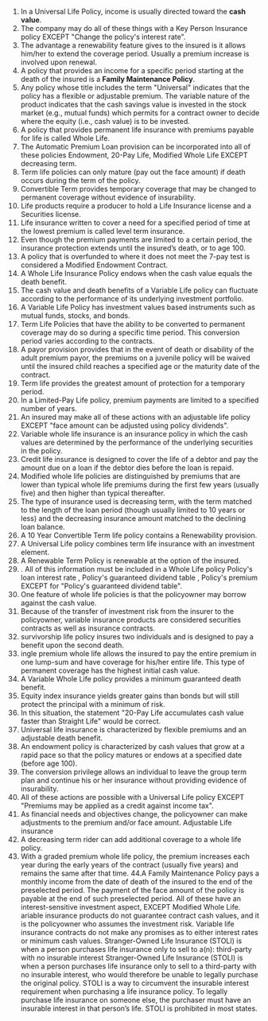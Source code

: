 1. In a Universal Life Policy, income is usually directed toward the **cash value**.
2. The company may do all of these things with a Key Person Insurance policy EXCEPT "Change the policy's interest rate".
3.  The advantage a renewability feature gives to the insured is it allows him/her to extend the coverage period. Usually a premium increase is involved upon renewal.
4.   A policy that provides an income for a specific period starting at the death of the insured is a **Family Maintenance Policy**.
5.   Any policy whose title includes the term "Universal" indicates that the policy has a flexible or adjustable premium. The variable nature of the product indicates that the cash savings value is invested in the stock market (e.g., mutual funds) which permits for a contract owner to decide where the equity (i.e., cash value) is to be invested.
6.    A policy that provides permanent life insurance with premiums payable for life is called Whole Life.
7. The Automatic Premium Loan provision can be incorporated into all of these  policies Endowment,  20-Pay Life,  Modified Whole Life EXCEPT decreasing term.
8. Term life policies can only mature (pay out the face amount) if death occurs during the term of the policy.
9. Convertible Term provides temporary coverage that may be changed to permanent coverage without evidence of insurability.
10.  Life products require a producer to hold a Life Insurance license and a Securities license.
11.  Life insurance written to cover a need for a specified period of time at the lowest premium is called level term insurance.
12.   Even though the premium payments are limited to a certain period, the insurance protection extends until the insured’s death, or to age 100.
13.   A policy that is overfunded to where it does not meet the 7-pay test is considered a Modified Endowment Contract.
14.    A Whole Life Insurance Policy endows when the cash value equals the death benefit.
15. The cash value and death benefits of a Variable Life policy can fluctuate according to the performance of its underlying investment portfolio.
16. A Variable Life Policy has investment values based instruments such as mutual funds, stocks, and bonds.
17. Term Life Policies that have the ability to be converted to permanent coverage may do so during a specific time period. This conversion period varies according to the contracts.
18. A payor provision provides that in the event of death or disability of the adult premium payor, the premiums on a juvenile policy will be waived until the insured child reaches a specified age or the maturity date of the contract.
19. Term life provides the greatest amount of protection for a temporary period.
20. In a Limited-Pay Life policy, premium payments are limited to a specified number of years.
21. An insured may make all of these actions with an adjustable life policy EXCEPT "face amount can be adjusted using policy dividends".
22. Variable whole life insurance is an insurance policy in which the cash values are determined by the performance of the underlying securities in the policy.
23. Credit life insurance is designed to cover the life of a debtor and pay the amount due on a loan if the debtor dies before the loan is repaid.
24.  Modified whole life policies are distinguished by premiums that are lower than typical whole life premiums during the first few years (usually five) and then higher than typical thereafter.
25.  The type of insurance used is decreasing term, with the term matched to the length of the loan period (though usually limited to 10 years or less) and the decreasing insurance amount matched to the declining loan balance.
26.  A 10 Year Convertible Term life policy contains a Renewability provision.
27.  A Universal Life policy combines term life insurance with an investment element.
28.  A Renewable Term Policy is renewable at the option of the insured.
29.  . All of this information must be included in a Whole Life policy  Policy's loan interest rate
,  Policy's guaranteed dividend table
,  Policy's premium
 EXCEPT for "Policy's guaranteed dividend table".
30. One feature of whole life policies is that the policyowner may borrow against the cash value.
31.  Because of the transfer of investment risk from the insurer to the policyowner, variable insurance products are considered securities contracts as well as insurance contracts.
32.   survivorship life policy insures two individuals and is designed to pay a benefit upon the second death.
33.   ingle premium whole life allows the insured to pay the entire premium in one lump-sum and have coverage for his/her entire life. This type of permanent coverage has the highest initial cash value.
34.   A Variable Whole Life policy provides a minimum guaranteed death benefit.
35.    Equity index insurance yields greater gains than bonds but will still protect the principal with a minimum of risk.
36. In this situation, the statement "20-Pay Life accumulates cash value faster than Straight Life" would be correct.
37.  Universal life insurance is characterized by flexible premiums and an adjustable death benefit.
38.  An endowment policy is characterized by cash values that grow at a rapid pace so that the policy matures or endows at a specified date (before age 100).
39.  The conversion privilege allows an individual to leave the group term plan and continue his or her insurance without providing evidence of insurability.
40.  All of these actions are possible with a Universal Life policy EXCEPT "Premiums may be applied as a credit against income tax".
41.   As financial needs and objectives change, the policyowner can make adjustments to the premium and/or face amount. Adjustable Life insurance
42.   A decreasing term rider can add additional coverage to a whole life policy.
43.    With a graded premium whole life policy, the premium increases each year during the early years of the contract (usually five years) and remains the same after that time.
44.A Family Maintenance Policy pays a monthly income from the date of death of the insured to the end of the preselected period. The payment of the face amount of the policy is payable at the end of such preselected period.
   All of these have an interest-sensitive investment aspect, EXCEPT Modified Whole Life.
   ariable insurance products do not guarantee contract cash values, and it is the policyowner who assumes the investment risk. Variable life insurance contracts do not make any promises as to either interest rates or minimum cash values.
   Stranger-Owned Life Insurance (STOLI) is when a person purchases life insurance only to sell to a(n):
 third-party with no insurable interest
Stranger-Owned Life Insurance (STOLI) is when a person purchases life insurance only to sell to a third-party with no insurable interest, who would therefore be unable to legally purchase the original policy. STOLI is a way to circumvent the insurable interest requirement when purchasing a life insurance policy. To legally purchase life insurance on someone else, the purchaser must have an insurable interest in that person’s life. STOLI is prohibited in most states.
